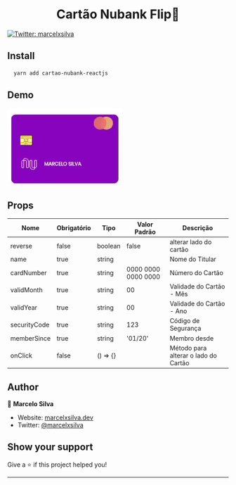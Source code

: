 <h1 align="center">Cartão Nubank Flip👋</h1>
<p>
  <a href="https://twitter.com/marcelxsilva" target="_blank">
    <img alt="Twitter: marcelxsilva" src="https://img.shields.io/twitter/follow/marcelxsilva.svg?style=social" />
  </a>
</p>

## Install
```sh
  yarn add cartao-nubank-reactjs
```

## Demo
<img src="./src/assets/card.gif">

## Props

| Nome  | Obrigatório | Tipo | Valor Padrão | Descrição 
| ------------- | ------------- | ------------- |------------- |------------- |
| reverse | false | boolean | false | alterar lado do cartão |
| name | true | string |  | Nome do Titular |
| cardNumber | true | string | 0000 0000 0000 0000 | Número do Cartão |
| validMonth | true | string | 00 | Validade do Cartão - Mês  |
| validYear | true | string | 00 | Validade do Cartão - Ano  |
| securityCode | true | string | 123 | Código de Segurança  |
| memberSince | true | string | '01/20' | Membro desde  |
| onClick | false | () => {} |  | Método para alterar o lado do Cartão  |


## Author

👤 **Marcelo Silva**

* Website: [marcelxsilva.dev](https://marcelxsilva.dev)
* Twitter: [@marcelxsilva](https://twitter.com/marcelxsilva)

## Show your support

Give a ⭐️ if this project helped you!

***
